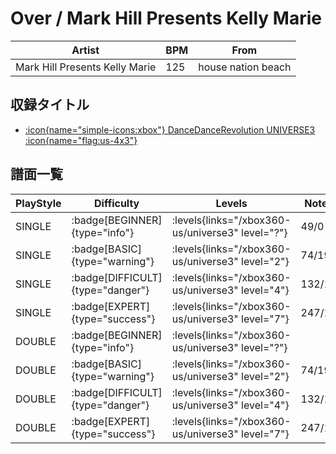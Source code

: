 # Over / Mark Hill Presents Kelly Marie

|Artist|BPM|From|
|------|---|----|
|Mark Hill Presents Kelly Marie|125|house nation beach|

## 収録タイトル

- [:icon{name="simple-icons:xbox"} DanceDanceRevolution UNIVERSE3 :icon{name="flag:us-4x3"}](/xbox360-us/universe3)

## 譜面一覧

|PlayStyle|Difficulty|Levels|Notes|Movie|
|---------|----------|------|-----|-----|
|SINGLE| :badge[BEGINNER]{type="info"}| :levels{links="/xbox360-us/universe3" level="?"}|49/0||
|SINGLE| :badge[BASIC]{type="warning"}| :levels{links="/xbox360-us/universe3" level="2"}|74/19||
|SINGLE| :badge[DIFFICULT]{type="danger"}| :levels{links="/xbox360-us/universe3" level="4"}|132/16||
|SINGLE| :badge[EXPERT]{type="success"}| :levels{links="/xbox360-us/universe3" level="7"}|247/15||
|DOUBLE| :badge[BEGINNER]{type="info"}| :levels{links="/xbox360-us/universe3" level="?"}|||
|DOUBLE| :badge[BASIC]{type="warning"}| :levels{links="/xbox360-us/universe3" level="2"}|74/19||
|DOUBLE| :badge[DIFFICULT]{type="danger"}| :levels{links="/xbox360-us/universe3" level="4"}|132/16||
|DOUBLE| :badge[EXPERT]{type="success"}| :levels{links="/xbox360-us/universe3" level="7"}|247/15||
